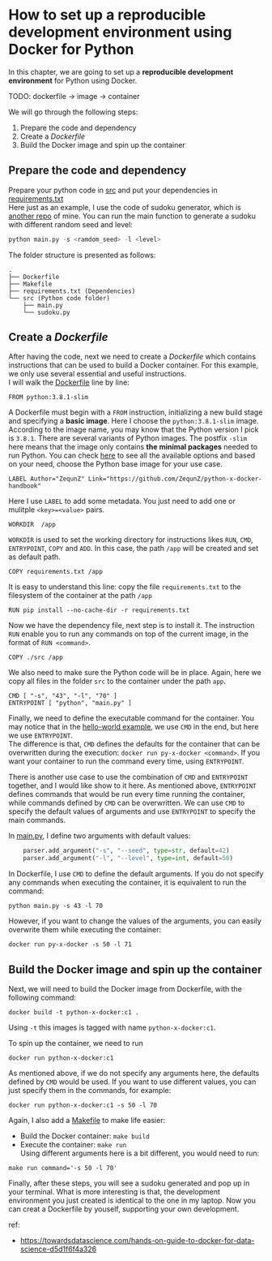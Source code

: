 # How to set up a reproducible development environment using Docker for Python

In this chapter, we are going to set up a **reproducible development environment** for Python using Docker.

TODO: dockerfile -> image -> container

We will go through the following steps:
1. Prepare the code and dependency
2. Create a *Dockerfile*
3. Build the Docker image and spin up the container

## Prepare the code and dependency
Prepare your python code in [src](./src) and put your dependencies in [requirements.txt](./requirements.txt)  
Here just as an example, I use the code of sudoku generator, which is [another repo](https://github.com/ZequnZ/CV-based-sudoku-solver) of mine.
You can run the main function to generate a sudoku with different random seed and level:
```python
python main.py -s <ramdom_seed> -l <level>
```

The folder structure is presented as follows:

```
.
├── Dockerfile
├── Makefile
├── requirements.txt (Dependencies)
└── src (Python code folder)
    ├── main.py
    └── sudoku.py

```
## Create a *Dockerfile*
After having the code, next we need to create a *Dockerfile* which contains instructions that can be used to build a Docker container.
For this example, we only use several essential and useful instructions.   
I will walk the [Dockerfile](./Dockerfile) line by line:  
```
FROM python:3.8.1-slim
```
A Dockerfile must begin with a `FROM` instruction, initializing a new build stage and specifying a **basic image**.
Here I choose the `python:3.8.1-slim` image.
According to the image name, you may know that the Python version I pick is `3.8.1`.
There are several variants of Python images. The postfix `-slim` here means that the image only contains **the minimal packages** needed to run Python. 
You can check [here](https://hub.docker.com/_/python) to see all the available options and based on your need, choose the Python base image for your use case. 

```
LABEL Author="ZequnZ" Link="https://github.com/ZequnZ/python-x-docker-handbook"
```
Here I use `LABEL` to add some metadata. You just need to add one or mulitple `<key>=<value>` pairs.

```
WORKDIR  /app
```
`WORKDIR` is used to set the working directory for instructions likes `RUN`, `CMD`, `ENTRYPOINT`, `COPY` and `ADD`.
In this case, the path `/app` will be created and set as default path.

```
COPY requirements.txt /app
```
It is easy to understand this line: copy the file `requirements.txt` to the filesystem of the container at the path `/app`

```
RUN pip install --no-cache-dir -r requirements.txt
```
Now we have the dependency file, next step is to install it. 
The instruction `RUN` enable you to run any commands on top of the current image, in the format of `RUN <command>`.

```
COPY ./src /app
```
We also need to make sure the Python code will be in place.
Again, here we copy all files in the folder `src` to the container under the path `app`.

```
CMD [ "-s", "43", "-l", "70" ]
ENTRYPOINT [ "python", "main.py" ]

```
Finally, we need to define the executable command for the container.
You may notice that in the [hello-world example](https://github.com/ZequnZ/python-x-docker-handbook#an-hello-world-example), we use `CMD` in the end, but here we use `ENTRYPOINT`.  
The difference is that, `CMD` defines the defaults for the container that can be overwritten during the execution: `docker run py-x-docker <command>`.
If you want your container to run the command every time, using `ENTRYPOINT`.

There is another use case to use the combination of `CMD` and `ENTRYPOINT` together, and I would like show to it here.
As mentioned above, `ENTRYPOINT` defines commands that would be run every time running the container,
while commands defined by `CMD` can be overwritten.
We can use `CMD` to specify the default values of arguments and use `ENTRYPOINT` to specify the main commands.

In [main.py](./src/main.py), I define two arguments with default values:
```python
    parser.add_argument("-s", "--seed", type=str, default=42)
    parser.add_argument("-l", "--level", type=int, default=50)
```
In Dockerfile, I use `CMD` to define the default arguments. If you do not specify any commands when executing the container, it is equivalent to run the command:
```
python main.py -s 43 -l 70
```
However, if you want to change the values of the arguments, you can easily overwrite them while executing the container:
```
docker run py-x-docker -s 50 -l 71
```

## Build the Docker image and spin up the container

Next, we will need to build the Docker image from Dockerfile, with the following command:
```
docker build -t python-x-docker:c1 .
```
Using `-t` this images is tagged with name `python-x-docker:c1`.  

To spin up the container, we need to run 
```
docker run python-x-docker:c1 
```
As mentioned above, if we do not specify any arguments here, the defaults defined by `CMD` would be used.
If you want to use different values, you can just specify them in the commands, for example:
```
docker run python-x-docker:c1 -s 50 -l 70
```
Again, I also add a [Makefile](./Makefile) to make life easier: 
- Build the Docker container: `make build`  
- Execute the container: `make run`  
Using different arguments here is a bit different, you would need to run:
```
make run command='-s 50 -l 70'
```

Finally, after these steps, you will see a sudoku generated and pop up in your terminal.
What is more interesting is that, the development environment you just created is identical to the one in my laptop.
Now you can creat a Dockerfile by youself, supporting your own development.

ref:  
- https://towardsdatascience.com/hands-on-guide-to-docker-for-data-science-d5d1f6f4a326
